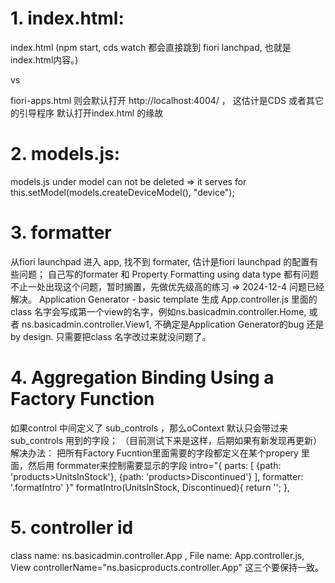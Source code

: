 # 1. index.html:

index.html  (npm start, cds watch 都会直接跳到 fiori lanchpad, 也就是index.html内容。)

vs

fiori-apps.html 则会默认打开 http://localhost:4004/  ， 这估计是CDS 或者其它的引导程序   默认打开index.html 的缘故

# 2. models.js:

models.js under model can not be deleted => it serves for this.setModel(models.createDeviceModel(), "device");


# 3. formatter
从fiori launchpad 进入 app, 找不到 formater, 估计是fiori launchpad 的配置有些问题；
自己写的formater 和  Property Formatting using data type 都有问题
不止一处出现这个问题，暂时搁置，先做优先级高的练习
=> 2024-12-4 问题已经解决。 Application Generator - basic template 生成 App.controller.js 里面的class 名字会写成第一个view的名字，例如ns.basicadmin.controller.Home, 或者 ns.basicadmin.controller.View1, 不确定是Application Generator的bug 还是 by design.
只需要把class 名字改过来就没问题了。

# 4. Aggregation Binding Using a Factory Function
如果control 中间定义了 <dependents> sub_controls ，那么oContext 默认只会带过来 sub_controls 用到的字段；
（目前测试下来是这样，后期如果有新发现再更新）
解决办法： 把所有Factory Fucntion里面需要的字段都定义在某个propery 里面，然后用 formmater来控制需要显示的字段
		intro="{
			parts: [
				{path: 'products>UnitsInStock'},
				{path: 'products>Discontinued'}
			],
			formatter: '.formatIntro'
		}"
	  formatIntro(UnitsInStock, Discontinued){
			return '';
	  },

# 5. controller id
class name:  ns.basicadmin.controller.App , 
File name:  App.controller.js, 
View controllerName="ns.basicproducts.controller.App"
这三个要保持一致。
